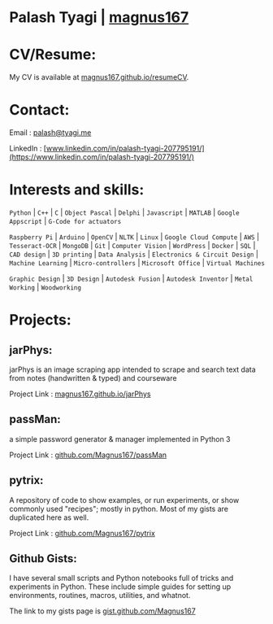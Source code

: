 # __Palash Tyagi | [magnus167](https://github.com/Magnus167/)__ 

# CV/Resume:
My CV is available at [magnus167.github.io/resumeCV](https://magnus167.github.io/resumeCV/). 


# Contact:
Email : [palash@tyagi.me](palash@tyagi.me)

LinkedIn : [www.linkedin.com/in/palash-tyagi-207795191/](https://www.linkedin.com/in/palash-tyagi-207795191/)

# Interests and skills:

`Python` &#124; `C++` &#124; `C` &#124; `Object Pascal` &#124; `Delphi` &#124; `Javascript` &#124; `MATLAB` &#124; `Google Appscript` &#124; `G-Code for actuators`

`Raspberry Pi` &#124; `Arduino` &#124; `OpenCV` &#124; `NLTK` &#124; `Linux` &#124; `Google Cloud Compute` &#124; `AWS` &#124; `Tesseract-OCR` &#124; `MongoDB` &#124; `Git` &#124; `Computer Vision` &#124; `WordPress` &#124; `Docker` &#124; `SQL` &#124; `CAD design` &#124; `3D printing` &#124; `Data Analysis` &#124; `Electronics & Circuit Design` &#124; `Machine Learning` &#124; `Micro-controllers` &#124; `Microsoft Office` &#124; `Virtual Machines`

`Graphic Design` &#124; `3D Design` &#124; `Autodesk Fusion` &#124; `Autodesk Inventor` &#124; `Metal Working` &#124; `Woodworking`


# Projects:

## jarPhys:

jarPhys is an image scraping app intended to scrape and search text data from notes (handwritten & typed) and courseware

Project Link : [magnus167.github.io/jarPhys](https://magnus167.github.io/jarPhys/)

## passMan:
a simple password generator & manager implemented in Python 3

Project Link : [github.com/Magnus167/passMan](https://github.com/Magnus167/passMan)

## pytrix:
A repository of code to show examples, or run experiments, or show commonly used "recipes"; mostly in python. Most of my gists are duplicated here as well. 

Project Link : [github.com/Magnus167/pytrix](https://github.com/Magnus167/pytrix) 


## Github Gists:

I have several small scripts and Python notebooks full of tricks and experiments in Python. These include simple guides for setting up environments, routines, macros, utilities, and whatnot.

The link to my gists page is [gist.github.com/Magnus167](https://gist.github.com/Magnus167)



